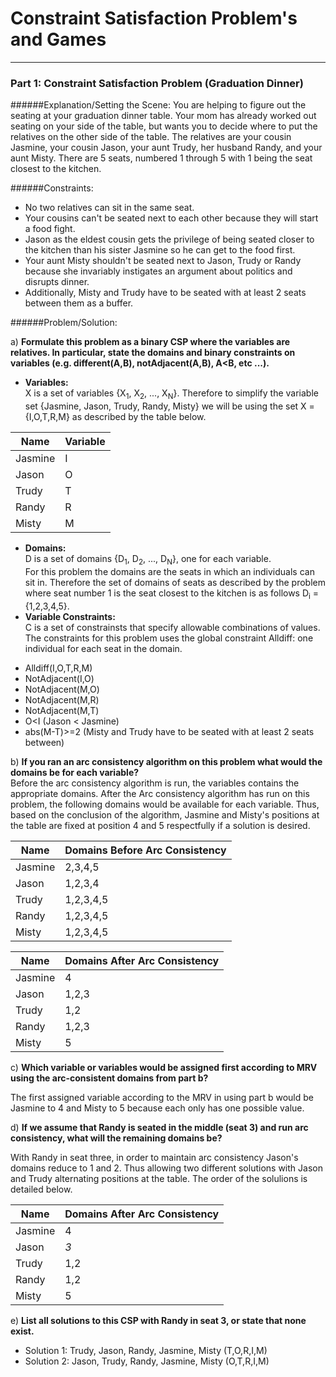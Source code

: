 # Constraint Satisfaction Problem's and Games

***

### Part 1: Constraint Satisfaction Problem (Graduation Dinner)

######Explanation/Setting the Scene:
You are helping to figure out the seating at your graduation dinner table. Your mom has already worked out seating on your side of the table, but wants you to decide where to put the relatives on the other side of the table. The relatives are your cousin Jasmine, your cousin Jason, your aunt Trudy, her husband Randy, and your aunt Misty. There are 5 seats, numbered 1 through 5 with 1 being the seat closest to the kitchen. 

######Constraints:
* No two relatives can sit in the same seat.   
* Your cousins can't be seated next to each other because they will start a food fight.   
* Jason as the eldest cousin gets the privilege of being seated closer to the kitchen than his sister Jasmine so he can get to the food first.   
* Your aunt Misty shouldn't be seated next to Jason, Trudy or Randy because she invariably instigates an argument about politics and disrupts dinner.   
* Additionally, Misty and Trudy have to be seated with at least 2 seats between them as a buffer.   

######Problem/Solution:

a) **Formulate this problem as a binary CSP where the variables are relatives. In particular, state the domains and binary constraints on variables (e.g. different(A,B), notAdjacent(A,B), A<B, etc ...).**
  * **Variables:**   
  X is a set of variables {X<sub>1</sub>, X<sub>2</sub>, ..., X<sub>N</sub>}. Therefore to simplify the variable set {Jasmine, Jason, Trudy, Randy, Misty} we will be using the set X = {I,O,T,R,M} as described by the table below. 

| Name     | Variable |
| -------- | -------- |
| Jasmine  |    I     |
| Jason    |    O     |
| Trudy    |    T     |
| Randy    |    R     |
| Misty    |    M     |   
  
  * **Domains:**   
  D is a set of domains {D<sub>1</sub>, D<sub>2</sub>, ..., D<sub>N</sub>}, one for each variable.  
  For this problem the domains are the seats in which an individuals can sit in. Therefore the set of domains of seats as described by the problem where seat number 1 is the seat closest to the kitchen is as follows D<sub>i</sub> = {1,2,3,4,5}.   
  * **Variable Constraints:**   
  C is a set of constrainsts that specify allowable combinations of values. The constraints for this problem uses the global constraint Alldiff: one individual for each seat in the domain.
   + Alldiff(I,O,T,R,M)   
   + NotAdjacent(I,O)
   + NotAdjacent(M,O)
   + NotAdjacent(M,R)
   + NotAdjacent(M,T)
   + O<I (Jason < Jasmine)
   + abs(M-T)>=2 (Misty and Trudy have to be seated with at least 2 seats between)

b) **If you ran an arc consistency algorithm on this problem what would the domains be for each variable?**    
Before the arc consistency algorithm is run, the variables contains the appropriate domains. After the Arc consistency algorithm has run on this problem, the following domains would be available for each variable. Thus, based on the conclusion of the algorithm, Jasmine and Misty's positions at the table are fixed at position 4 and 5 respectfully if a solution is desired. 

| Name     | Domains Before Arc Consistency |
| -------- | --------- |
| Jasmine  |   2,3,4,5 |
| Jason    | 1,2,3,4   |
| Trudy    | 1,2,3,4,5 |
| Randy    | 1,2,3,4,5 |
| Misty    | 1,2,3,4,5 |

| Name     | Domains After Arc Consistency |
| -------- | -------- |
| Jasmine  |    4     |
| Jason    |  1,2,3   |
| Trudy    |   1,2    |
| Randy    |  1,2,3   |
| Misty    |    5     |

c) **Which variable or variables would be assigned first according to MRV using the arc-consistent domains from part b?**   

 The first assigned variable according to the MRV in using part b would be Jasmine to 4 and Misty to 5 because each only has one possible value.

d) **If we assume that Randy is seated in the middle (seat 3) and run arc consistency, what will the remaining domains be?**   

With Randy in seat three, in order to maintain arc consistency Jason's domains reduce to 1 and 2. Thus allowing two different solutions with Jason and Trudy alternating positions at the table. The order of the solulions is detailed below.

| Name     | Domains After Arc Consistency |
| -------- | -------- |
| Jasmine  |    4     |
| Jason    |   *3*    |
| Trudy    |   1,2    |
| Randy    |   1,2    |
| Misty    |    5     |  

e) **List all solutions to this CSP with Randy in seat 3, or state that none exist.**    
 * Solution 1: Trudy, Jason, Randy, Jasmine, Misty (T,O,R,I,M)
 * Solution 2: Jason, Trudy, Randy, Jasmine, Misty (O,T,R,I,M) 


